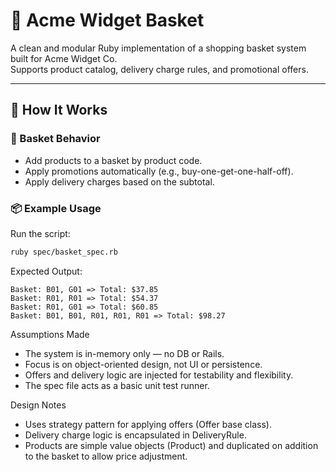 # 🧺 Acme Widget Basket

A clean and modular Ruby implementation of a shopping basket system built for Acme Widget Co.  
Supports product catalog, delivery charge rules, and promotional offers.

---

## 🚀 How It Works

### 🛒 Basket Behavior
- Add products to a basket by product code.
- Apply promotions automatically (e.g., buy-one-get-one-half-off).
- Apply delivery charges based on the subtotal.

### 📦 Example Usage
Run the script:

```bash
ruby spec/basket_spec.rb
```

Expected Output:

```text
Basket: B01, G01 => Total: $37.85
Basket: R01, R01 => Total: $54.37
Basket: R01, G01 => Total: $60.85
Basket: B01, B01, R01, R01, R01 => Total: $98.27
```

Assumptions Made
- The system is in-memory only — no DB or Rails.
- Focus is on object-oriented design, not UI or persistence.
- Offers and delivery logic are injected for testability and flexibility.
- The spec file acts as a basic unit test runner.

Design Notes
- Uses strategy pattern for applying offers (Offer base class).
- Delivery charge logic is encapsulated in DeliveryRule.
- Products are simple value objects (Product) and duplicated on addition to the basket to allow price adjustment.

